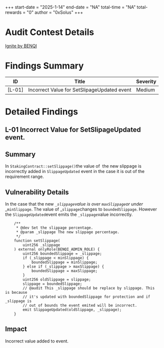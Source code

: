 +++
start-date = "2025-1-14"
end-date = "NA"
total-time = "NA"
total-rewards = "0"
author = "0xSolus"
+++

# Audit Contest Details 
[Ignite by BENQI]()  

# Findings Summary

| ID     | Title                                                                              | Severity 
| ------ | ---------------------------------------------------------------------------------- | -------- 
| [L-01] | Incorrect Value for SetSlipageUpdated event                                        | Medium   


# Detailed Findings

## L-01 Incorrect Value for SetSlipageUpdated event.
## Summary

In `StakingContract::setSlippage()`the value of  the new slippage is incorrectly added in `SlippageUpdated` event in the case it is out of the requirement range.

## Vulnerability Details

In the case that the new _`_slippage`value is over_ _`maxSlippage`or under_ _`minSlippage`. The value of _`slippage`changes to `boundedSlippage`. However the `SlippageUpdated`event emits the `_slippage`value incorrectly. 

```Solidity
    /**
     * @dev Set the slippage percentage.
     * @param _slippage The new slippage percentage.
     */
    function setSlippage(
        uint256 _slippage
    ) external onlyRole(BENQI_ADMIN_ROLE) {
        uint256 boundedSlippage = _slippage;
        if (_slippage < minSlippage) {
            boundedSlippage = minSlippage;
        } else if (_slippage > maxSlippage) {
            boundedSlippage = maxSlippage;
        }
        uint256 oldSlippage = slippage;
        slippage = boundedSlippage;
        // @audit This _slippage should be replace by slippage. This is because
        // it's updated with boundedSlippage for protection and if _slippage is
        // out of bounds the event emited will be incorrect.
        emit SlippageUpdated(oldSlippage, _slippage);
    }

```

## Impact

Incorrect value added to event. 


